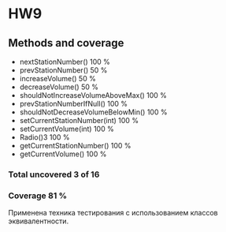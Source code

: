 # HW9


## Methods and coverage	

- nextStationNumber()		100 %	
- prevStationNumber()	 	50 %	
- increaseVolume()			50 %	
- decreaseVolume()			50 %	
- shouldNotIncreaseVolumeAboveMax()		100 %	
- prevStationNumberIfNull()						100 %	
- shouldNotDecreaseVolumeBelowMin()		100 %	
- setCurrentStationNumber(int)		100 %		
- setCurrentVolume(int)		100 %		
- Radio()3	100 %		
- getCurrentStationNumber()		100 %		
- getCurrentVolume()		100 %	

### Total	uncovered	3 of 16	
### Coverage 81 %

Применена техника тестирования с использованием классов эквивалентности.
